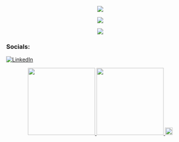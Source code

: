 <p align="center">
  <a href="https://github.com/BrianVianaC7">
    <img src="https://readme-typing-svg.demolab.com?font=Fira+Code&pause=1000&center=true&&repeat=false&width=435&lines=Brian+Viana" /></a>
</p>
<p align="center">
  <a href="https://github.com/BrianVianaC7">
    <img src="https://readme-typing-svg.demolab.com?font=Fira+Code&pause=1000&center=true&&width=720&lines=I'm+studying+Computer+systems+engineering;Always+learning+new+things" /></a>
</p>

<p align="center">
  <a href="https://github.com/BrianVianaC7">
    <img src="https://user-images.githubusercontent.com/89845641/218791674-c52db856-24d2-429f-8867-170c365730d1.svg" /></a>
</p>

### Socials:
[![LinkedIn](https://img.shields.io/badge/-LinkedIn-090909?style=for-the-badge&logo=linkedin&logoColor=007BB6)](https://www.linkedin.com/in/brian-viana7/)

<p align="center">
<a href="https://github.com/BrianVianaC7">
  <img height="180em" src="https://github-readme-stats.vercel.app/api?username=BrianVianaC7&show_icons=true&theme=github_dark&include_all_commits=true&count_private=true"/>
  <img height="180em" src="https://github-readme-stats.vercel.app/api/top-langs/?username=brianvianac7&layout=compact&langs_count=100&theme=github_dark"/>
  <img height="20em" src="https://komarev.com/ghpvc/?username=BrianVianaC7&style=for-the-badge&label=VIEWS"/>
</a>
</p>








